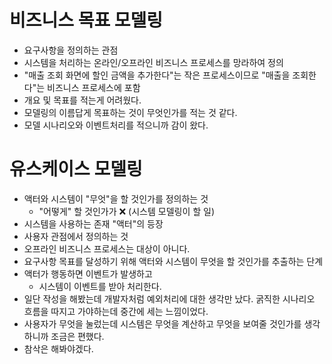 # 비즈니스 목표 모델링
- 요구사항을 정의하는 관점
- 시스템을 처리하는 온라인/오프라인 비즈니스 프로세스를 망라하여 정의
- "매출 조회 화면에 할인 금액을 추가한다"는 작은 프로세스이므로 "매출을 조회한다"는 비즈니스 프로세스에 포함
- 개요 및 목표를 적는게 어려웠다.
- 모델링의 이름답게 목표하는 것이 무엇인가를 적는 것 같다.
- 모델 시나리오와 이벤트처리를 적으니까 감이 왔다.

# 유스케이스 모델링
- 액터와 시스템이 "무엇"을 할 것인가를 정의하는 것
	- "어떻게" 할 것인가가 ❌ (시스템 모델링이 할 일)
- 시스템을 사용하는 존재 "액터"의 등장
- 사용자 관점에서 정의하는 것
- 오프라인 비즈니스 프로세스는 대상이 아니다.
- 요구사항 목표를 달성하기 위해 액터와 시스템이 무엇을 할 것인가를 추출하는 단계
- 액터가 행동하면 이벤트가 발생하고
	- 시스템이 이벤트를 받아 처리한다.
- 일단 작성을 해봤는데 개발자처럼 예외처리에 대한 생각만 났다. 굵직한 시나리오 흐름을 따지고 가야하는데 중간에 세는 느낌이었다.
- 사용자가 무엇을 눌렀는데 시스템은 무엇을 계산하고 무엇을 보여줄 것인가를 생각하니까 조금은 편했다.
- 참삭은 해봐야겠다.